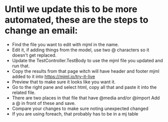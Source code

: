 ﻿# Until we update this to be more automated, these are the steps to change an email:
* Find the file you want to edit with mjml in the name.
* Edit it, if adding things from the model, use two @ characters so it doesn't get replaced.
* Update the TestController.TestBody to use the mjml file you updated and run that.
* Copy the results from that page witch will have header and footer mjml added to it into https://mjml.io/try-it-live
* Preview that to make sure it looks like you want it.
* Go to the right pane and select html, copy all that and paste it into the related file.
* There are two places in that file that have @media and/or @import Add a @ in front of these and save.
* Compare your changes to make sure noting unexpected changed
* If you are using foreach, that probably has to be in a mj table